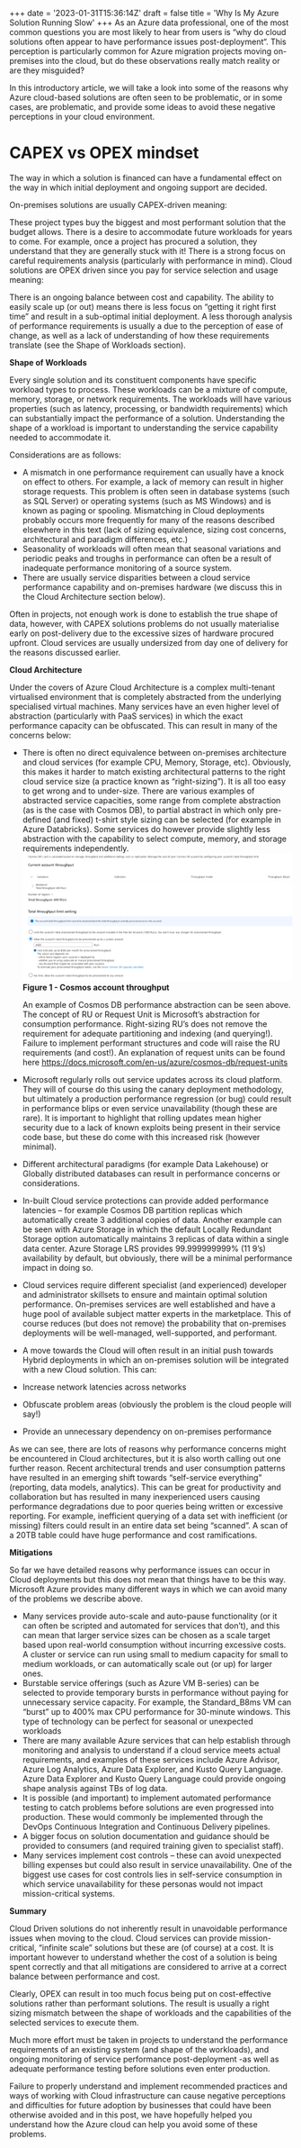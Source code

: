 +++
date = '2023-01-31T15:36:14Z'
draft = false
title = 'Why Is My Azure Solution Running Slow'
+++
As an Azure data professional, one of the most common questions you are most likely to hear from users is “why do cloud solutions often appear to have performance issues post-deployment“. This perception is particularly common for Azure migration projects moving on-premises into the cloud, but do these observations really match reality or are they misguided?

In this introductory article, we will take a look into some of the reasons why Azure cloud-based solutions are often seen to be problematic, or in some cases, are problematic, and provide some ideas to avoid these negative perceptions in your cloud environment.

# CAPEX vs OPEX mindset
The way in which a solution is financed can have a fundamental effect on the way in which initial deployment and ongoing support are decided.

On-premises solutions are usually CAPEX-driven meaning:

These project types buy the biggest and most performant solution that the budget allows.
There is a desire to accommodate future workloads for years to come. For example, once a project has procured a solution, they understand that they are generally stuck with it!
There is a strong focus on careful requirements analysis (particularly with performance in mind).
Cloud solutions are OPEX driven since you pay for service selection and usage meaning:

There is an ongoing balance between cost and capability.
The ability to easily scale up (or out) means there is less focus on “getting it right first time” and result in a sub-optimal initial deployment.
A less thorough analysis of performance requirements is usually a due to the perception of ease of change, as well as a lack of understanding of how these requirements translate (see the Shape of Workloads section).

**Shape of Workloads**

Every single solution and its constituent components have specific workload types to process. These workloads can be a mixture of compute, memory, storage, or network requirements. The workloads will have various properties (such as latency, processing, or bandwidth requirements) which can substantially impact the performance of a solution. Understanding the shape of a workload is important to understanding the service capability needed to accommodate it.

Considerations are as follows:

- A mismatch in one performance requirement can usually have a knock on effect to others. For example, a lack of memory can result in higher storage requests. This problem is often seen in database systems (such as SQL Server) or operating systems (such as MS Windows) and is known as paging or spooling. Mismatching in Cloud deployments probably occurs more frequently for many of the reasons described elsewhere in this text (lack of sizing equivalence, sizing cost concerns, architectural and paradigm differences, etc.)
- Seasonality of workloads will often mean that seasonal variations and periodic peaks and troughs in performance can often be a result of inadequate performance monitoring of a source system.
- There are usually service disparities between a cloud service performance capability and on-premises hardware (we discuss this in the Cloud Architecture section below).

Often in projects, not enough work is done to establish the true shape of data, however, with CAPEX solutions problems do not usually materialise early on post-delivery due to the excessive sizes of hardware procured upfront. Cloud services are usually undersized from day one of delivery for the reasons discussed earlier.

**Cloud Architecture**

Under the covers of Azure Cloud Architecture is a complex multi-tenant virtualised environment that is completely abstracted from the underlying specialised virtual machines. Many services have an even higher level of abstraction (particularly with PaaS services) in which the exact performance capacity can be obfuscated. This can result in many of the concerns below:

- There is often no direct equivalence between on-premises architecture and cloud services (for example CPU, Memory, Storage, etc). Obviously, this makes it harder to match existing architectural patterns to the right cloud service size (a practice known as “right-sizing”). It is all too easy to get wrong and to under-size. There are various examples of abstracted service capacities, some range from complete abstraction (as is the case with Cosmos DB), to partial abstract in which only pre-defined (and fixed) t-shirt style sizing can be selected (for example in Azure Databricks). Some services do however provide slightly less abstraction with the capability to select compute, memory, and storage requirements independently.
![Cosmos througput](/images/cosmos-performance-request-units.webp)
**Figure 1 - Cosmos account throughput**

   An example of Cosmos DB performance abstraction can be seen above. The concept of RU or Request Unit is Microsoft’s abstraction for consumption performance. Right-sizing RU’s does not remove the requirement for adequate partitioning and indexing (and querying!). Failure to implement performant structures and code will raise the RU requirements (and cost!). An explanation of request units can be found here https://docs.microsoft.com/en-us/azure/cosmos-db/request-units
- Microsoft regularly rolls out service updates across its cloud platform. They will of course do this using the canary deployment methodology, but ultimately a production performance regression (or bug) could result in performance blips or even service unavailability (though these are rare). It is important to highlight that rolling updates mean higher security due to a lack of known exploits being present in their service code base, but these do come with this increased risk (however minimal).
- Different architectural paradigms (for example Data Lakehouse) or Globally distributed databases can result in performance concerns or considerations.
- In-built Cloud service protections can provide added performance latencies – for example Cosmos DB partition replicas which automatically create 3 additional copies of data. Another example can be seen with Azure Storage in which the default Locally Redundant Storage option automatically maintains 3 replicas of data within a single data center. Azure Storage LRS provides 99.999999999% (11 9’s) availability by default, but obviously, there will be a minimal performance impact in doing so.
- Cloud services require different specialist (and experienced) developer and administrator skillsets to ensure and maintain optimal solution performance. On-premises services are well established and have a huge pool of available subject matter experts in the marketplace. This of course reduces (but does not remove) the probability that on-premises deployments will be well-managed, well-supported, and performant.
- A move towards the Cloud will often result in an initial push towards Hybrid deployments in which an on-premises solution will be integrated with a new Cloud solution. This can:
- Increase network latencies across networks
- Obfuscate problem areas (obviously the problem is the cloud people will say!)
- Provide an unnecessary dependency on on-premises performance

As we can see, there are lots of reasons why performance concerns might be encountered in Cloud architectures, but it is also worth calling out one further reason. Recent architectural trends and user consumption patterns have resulted in an emerging shift towards “self-service everything” (reporting, data models, analytics). This can be great for productivity and collaboration but has resulted in many inexperienced users causing performance degradations due to poor queries being written or excessive reporting. For example, inefficient querying of a data set with inefficient (or missing) filters could result in an entire data set being “scanned”. A scan of a 20TB table could have huge performance and cost ramifications.

**Mitigations**

So far we have detailed reasons why performance issues can occur in Cloud deployments but this does not mean that things have to be this way. Microsoft Azure provides many different ways in which we can avoid many of the problems we describe above.

- Many services provide auto-scale and auto-pause functionality (or it can often be scripted and automated for services that don’t), and this can mean that larger service sizes can be chosen as a scale target based upon real-world consumption without incurring excessive costs. A cluster or service can run using small to medium capacity for small to medium workloads, or can automatically scale out (or up) for larger ones.
- Burstable service offerings (such as Azure VM B-series) can be selected to provide temporary bursts in performance without paying for unnecessary service capacity. For example, the Standard_B8ms VM can “burst” up to 400% max CPU performance for 30-minute windows. This type of technology can be perfect for seasonal or unexpected workloads
- There are many available Azure services that can help establish through monitoring and analysis to understand if a cloud service meets actual requirements, and examples of these services include Azure Advisor, Azure Log Analytics, Azure Data Explorer, and Kusto Query Language. Azure Data Explorer and Kusto Query Language could provide ongoing shape analysis against TBs of log data.
- It is possible (and important) to implement automated performance testing to catch problems before solutions are even progressed into production. These would commonly be implemented through the DevOps Continuous Integration and Continuous Delivery pipelines.
- A bigger focus on solution documentation and guidance should be provided to consumers (and required training given to specialist staff).
- Many services implement cost controls – these can avoid unexpected billing expenses but could also result in service unavailability. One of the biggest use cases for cost controls lies in self-service consumption in which service unavailability for these personas would not impact mission-critical systems.

**Summary**

Cloud Driven solutions do not inherently result in unavoidable performance issues when moving to the cloud. Cloud services can provide mission-critical, “infinite scale” solutions but these are (of course) at a cost. It is important however to understand whether the cost of a solution is being spent correctly and that all mitigations are considered to arrive at a correct balance between performance and cost.

Clearly, OPEX can result in too much focus being put on cost-effective solutions rather than performant solutions. The result is usually a right sizing mismatch between the shape of workloads and the capabilities of the selected services to execute them.

Much more effort must be taken in projects to understand the performance requirements of an existing system (and shape of the workloads), and ongoing monitoring of service performance post-deployment -as well as adequate performance testing before solutions even enter production.

Failure to properly understand and implement recommended practices and ways of working with Cloud infrastructure can cause negative perceptions and difficulties for future adoption by businesses that could have been otherwise avoided and in this post, we have hopefully helped you understand how the Azure cloud can help you avoid some of these problems.